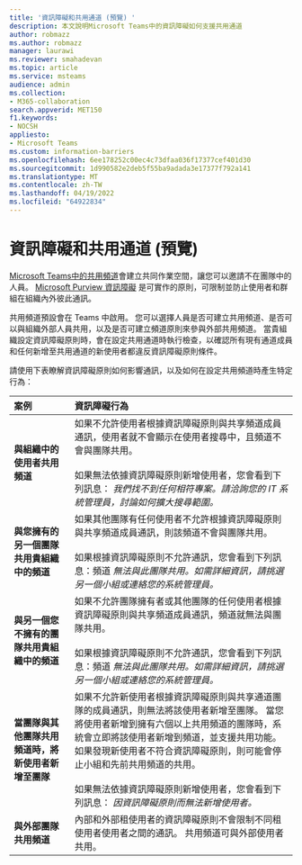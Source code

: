```yaml
---
title: '資訊障礙和共用通道 (預覽) '
description: 本文說明Microsoft Teams中的資訊障礙如何支援共用通道
author: robmazz
ms.author: robmazz
manager: laurawi
ms.reviewer: smahadevan
ms.topic: article
ms.service: msteams
audience: admin
ms.collection:
- M365-collaboration
search.appverid: MET150
f1.keywords:
- NOCSH
appliesto:
- Microsoft Teams
ms.custom: information-barriers
ms.openlocfilehash: 6ee178252c00ec4c73dfaa036f17377cef401d30
ms.sourcegitcommit: 1d990582e2deb5f55ba9adada3e17377f792a141
ms.translationtype: MT
ms.contentlocale: zh-TW
ms.lasthandoff: 04/19/2022
ms.locfileid: "64922834"
---
```

# <a name="information-barriers-and-shared-channels-preview"></a>資訊障礙和共用通道 (預覽) 

[Microsoft Teams中的共用頻道](shared-channels.md)會建立共同作業空間，讓您可以邀請不在團隊中的人員。 [Microsoft Purview 資訊障礙](/microsoft-365/compliance/information-barriers) 是可實作的原則，可限制並防止使用者和群組在組織內外彼此通訊。

共用頻道預設會在 Teams 中啟用。 您可以選擇人員是否可建立共用頻道、是否可以與組織外部人員共用，以及是否可建立頻道原則來參與外部共用頻道。 當貴組織設定資訊障礙原則時，會在設定共用通道時執行檢查，以確認所有現有通道成員和任何新增至共用通道的新使用者都違反資訊障礙原則條件。

請使用下表瞭解資訊障礙原則如何影響通訊，以及如何在設定共用頻道時產生特定行為：

|**案例**|**資訊障礙行為**|
|:-----------|:--------------------------------|
| **與組織中的使用者共用頻道** | 如果不允許使用者根據資訊障礙原則與共享頻道成員通訊，使用者就不會顯示在使用者搜尋中，且頻道不會與團隊共用。 <br><br> 如果無法依據資訊障礙原則新增使用者，您會看到下列訊息： *我們找不到任何相符專案。請洽詢您的 IT 系統管理員，討論如何擴大搜尋範圍。* |
| **與您擁有的另一個團隊共用貴組織中的頻道** | 如果其他團隊有任何使用者不允許根據資訊障礙原則與共享頻道成員通訊，則該頻道不會與團隊共用。 <br><br> 如果根據資訊障礙原則不允許通訊，您會看到下列訊息：頻道 *無法與此團隊共用。如需詳細資訊，請挑選另一個小組或連絡您的系統管理員。* |
| **與另一個您不擁有的團隊共用貴組織中的頻道** | 如果不允許團隊擁有者或其他團隊的任何使用者根據資訊障礙原則與共享頻道成員通訊，頻道就無法與團隊共用。 <br><br> 如果根據資訊障礙原則不允許通訊，您會看到下列訊息：頻道 *無法與此團隊共用。如需詳細資訊，請挑選另一個小組或連絡您的系統管理員。* |
| **當團隊與其他團隊共用頻道時，將新使用者新增至團隊** | 如果不允許新使用者根據資訊障礙原則與共享通道團隊的成員通訊，則無法將該使用者新增至團隊。 當您將使用者新增到擁有六個以上共用頻道的團隊時，系統會立即將該使用者新增到頻道，並支援共用功能。 如果發現新使用者不符合資訊障礙原則，則可能會停止小組和先前共用頻道的共用。<br><br> 如果無法依據資訊障礙原則新增使用者，您會看到下列訊息： *因資訊障礙原則而無法新增使用者。* |
| **與外部團隊共用頻道** | 內部和外部租使用者的資訊障礙原則不會限制不同租使用者使用者之間的通訊。 共用頻道可與外部使用者共用。 |
